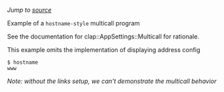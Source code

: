 *Jump to [source](multicall-hostname.rs)*

Example of a `hostname-style` multicall program

See the documentation for clap::AppSettings::Multicall for rationale.

This example omits the implementation of displaying address config

```console
$ hostname
www

```
*Note: without the links setup, we can't demonstrate the multicall behavior*
